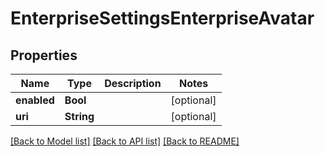 # EnterpriseSettingsEnterpriseAvatar

## Properties
Name | Type | Description | Notes
------------ | ------------- | ------------- | -------------
**enabled** | **Bool** |  | [optional] 
**uri** | **String** |  | [optional] 

[[Back to Model list]](../README.md#documentation-for-models) [[Back to API list]](../README.md#documentation-for-api-endpoints) [[Back to README]](../README.md)


